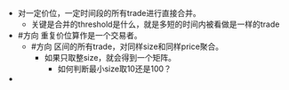 - 对一定价位，一定时间段的所有trade进行直接合并。
	- 关键是合并的threshold是什么，就是多短的时间内被看做是一样的trade
- #方向 重复价位算作是一个交易者。
	- #方向 区间的所有trade，对同样size和同样price聚合。
		- 如果只取整size，就会得到一个矩阵。
			- 如何判断最小size取10还是100？
- 